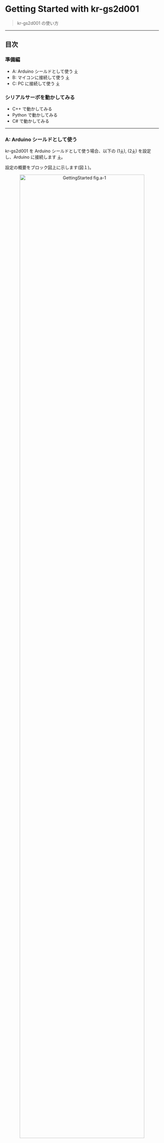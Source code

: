 # Getting Started with kr-gs2d001

> kr-gs2d001 の使い方

---

## 目次

### 準備編

- A: Arduino シールドとして使う [↓](#gs2d-arduino)
- B: マイコンに接続して使う [↓](#gs2d-mcu)
- C: PC に接続して使う [↓](#gs2d-pc)

### シリアルサーボを動かしてみる

- C++ で動かしてみる
- Python で動かしてみる
- C# で動かしてみる

---

<a id="gs2d-arduino"></a>

### A: Arduino シールドとして使う

kr-gs2d001 を Arduino シールドとして使う場合、以下の (1[↓](#A-1)), (2[↓](#A-2)) を設定し、Arduino に接続します [↓](#A-3)。

設定の概要をブロック図上に示します(図１)。

<div align="center">
    <img src="https://user-images.githubusercontent.com/15685007/92877947-9bfa9480-f446-11ea-9ed0-ff1420beb59f.png" alt="GettingStarted fig.a-1" width="90%">
</div>

> 図 1, Arduino シールドとして利用する場合の設定

<a id="A-1"></a>

#### (1) スイッチ (SW1, SW2) の設定

**SW2** を ○ 側に合わせ、シリアルサーボへの入力信号を **Arduino シリアル入力** 設定に切替えます(図 2) 。

<div align="center">
    <img src="https://user-images.githubusercontent.com/15685007/92737777-6312df00-f3b6-11ea-9eda-c513566714ba.png" alt="GettingStarted fig.a-1" width="22%">
</div>

> 図 2, SW2 の設定

制御するシリアルサーボの通信規格にあわせて **SW1** を切替え、設定します(図 3)。

<div align="center">
    <img src="https://user-images.githubusercontent.com/15685007/92323576-d8a84380-f074-11ea-918e-21c6807d2d1a.png" alt="sw1 fig.2" width="50%">
</div>

> 図 3, SW1 の設定

<a id="A-2"></a>

#### (2) ジャンパ (SJ1, SJ2) の設定

Arduino には、ハードウェアシリアルとソフトウェアシリアルの 2 系統のシリアル通信が用意されています。

kr-gs2d001 を Arduino シールドとして使う場合、利用するシリアルの種類に応じて **基板背面のジャンパ (SJ1, SJ2) をハンダでショートさせ、kr-gs2d001 に接続するシリアル信号を切替える必要** があります。

<div align="center">
    <img src="https://user-images.githubusercontent.com/15685007/92750157-c5bda800-f3c1-11ea-9488-fde1afc587f0.png" alt="GettingStarted fig.1" width="50%">
</div>

> 図 4 基板背面のジャンパ(SJ1, SJ2)

**SJ1, SJ2 を H 側にショート**させると **Arduino のハードウェアシリアルピン(RX:CN27-1, TX:CN27-2)に接続** します(図 5)。

<div align="center">
    <img src="https://user-images.githubusercontent.com/15685007/92754194-90b35480-f3c5-11ea-8cac-c1611a017025.png" alt="GettingStarted fig.1" width="40%">
</div>

> 図 5 ハードウェアシリアルを利用する場合

他方、**S 側にショート**させると **Arduino のソフトウェアシリアルピン(RX:CN27-4, TX:CN27-5)に接続** します(図 6)。

<div align="center">
    <img src="https://user-images.githubusercontent.com/15685007/92754903-47afd000-f3c6-11ea-804f-ca9b2ebc3b7d.png" alt="GettingStarted fig.2" width="40%">
</div>

> 図 6 ソフトウェアシリアルを利用する場合

<a id="A-3"></a>

#### ピンヘッダの接続

CN25 ~ CN28 に 2.54mm ピンヘッダ（plug）をハンダ付けし、Arduino と接続します(図 7)。

<div align="center">
    <img src="https://user-images.githubusercontent.com/15685007/92746214-04516380-f3be-11ea-8cc5-35892a9308fe.png" alt="GettingStarted fig.2" width="90%">
</div>

> 図 7 kr-gs2d001 と Arduino との接続 (図は Arduino UNO R3 との接続例)

---

<a id="gs2d-mcu"></a>

### B: 外部マイコンに接続して使う

---

<a id="gs2d-pc"></a>

### C: PC と接続して使う

---

## ライセンス

kr-gs2d001 は Apache License 2.0 とします。詳細は LICENSE 参照。
